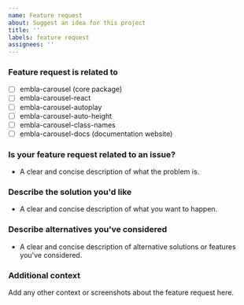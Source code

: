 ```yaml
---
name: Feature request
about: Suggest an idea for this project
title: ''
labels: feature request
assignees: ''
---
```


### Feature request is related to

- [ ] embla-carousel (core package)
- [ ] embla-carousel-react
- [ ] embla-carousel-autoplay
- [ ] embla-carousel-auto-height
- [ ] embla-carousel-class-names
- [ ] embla-carousel-docs (documentation website)

### Is your feature request related to an issue?

- A clear and concise description of what the problem is.

### Describe the solution you'd like

- A clear and concise description of what you want to happen.

### Describe alternatives you've considered

- A clear and concise description of alternative solutions or features you've considered.

### Additional context

Add any other context or screenshots about the feature request here.

